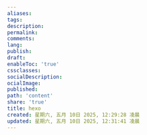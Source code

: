 ```yaml
---
aliases: 
tags: 
description:
permalink:
comments:
lang:
publish:
draft:
enableToc: 'true'
cssclasses:
socialDescription:
ocialImage:
published:
path: 'content'
share: 'true'
title: hexo
created: 星期六, 五月 10日 2025, 12:29:28 凌晨
updated: 星期六, 五月 10日 2025, 12:31:41 凌晨
---
```

